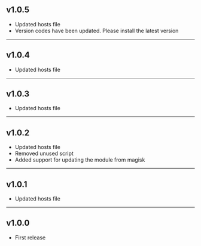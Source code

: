 ## v1.0.5
- Updated hosts file
- Version codes have been updated. Please install the latest version
---
## v1.0.4
- Updated hosts file
---
## v1.0.3
- Updated hosts file
---
## v1.0.2
- Updated hosts file
- Removed unused script
- Added support for updating the module from magisk
---
## v1.0.1
- Updated hosts file
---
## v1.0.0
- First release
